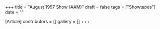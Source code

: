 +++
title = "August 1997 Show (AAM)"
draft = false
tags = ["Showtapes"]
date = ""

[Article]
contributors = []
gallery = []
+++